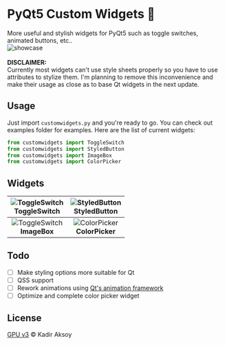 # PyQt5 Custom Widgets 🧱
More useful and stylish widgets for PyQt5 such as toggle switches, animated buttons, etc.. \
![showcase](https://github.com/kadir014/pyqt5-custom-widgets/blob/main/examples/data/showcase.gif) \
\
**DISCLAIMER:** \
Currently most widgets can't use style sheets properly so you have to use attributes to stylize them. I'm planning to remove this inconvenience and make their usage as close as to base Qt widgets in the next update.

## Usage
Just import `customwidgets.py` and you're ready to go. You can check out examples folder for examples. Here are the list of current widgets:
```py
from customwidgets import ToggleSwitch
from customwidgets import StyledButton
from customwidgets import ImageBox
from customwidgets import ColorPicker
```

## Widgets
| ![ToggleSwitch](https://github.com/kadir014/pyqt5-custom-widgets/blob/main/examples/data/data/toggleswitch.gif) <br> ToggleSwitch | ![StyledButton](https://github.com/kadir014/pyqt5-custom-widgets/blob/main/examples/data/data/styledbutton.gif) <br> StyledButton |
| :---: | :---: |
| ![ToggleSwitch](https://github.com/kadir014/pyqt5-custom-widgets/blob/main/examples/data/data/imagebox.png) <br> **ImageBox** | ![ColorPicker](https://github.com/kadir014/pyqt5-custom-widgets/blob/main/examples/data/colorpicker.png) <br> **ColorPicker** |

## Todo
 - [ ] Make styling options more suitable for Qt
 - [ ] QSS support
 - [ ] Rework animations using [Qt's animation framework](https://doc.qt.io/qtforpython/overviews/animation-overview.html)
 - [ ] Optimize and complete color picker widget

 ## License
 [GPU v3](LICENSE) © Kadir Aksoy

